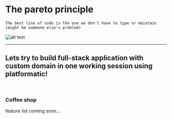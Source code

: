 # The pareto principle
```
The best line of code is the one we don't have to type or maintain (might be someone else's problem)
```
![alt text](https://miro.medium.com/max/816/1*vb37xDKUHtvoSGHRIOGe_A.webp)

---

## Lets try to build full-stack application with custom domain in one working session using platformatic!

<br>

### Coffee shop

feature list coming soon...